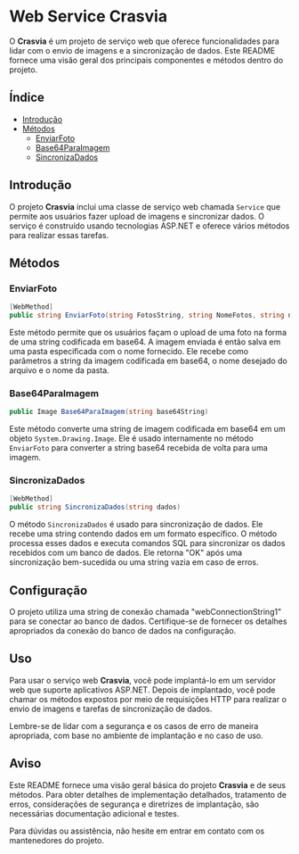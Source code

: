 # Web Service Crasvia

O **Crasvia** é um projeto de serviço web que oferece funcionalidades para lidar com o envio de imagens e a sincronização de dados. Este README fornece uma visão geral dos principais componentes e métodos dentro do projeto.

## Índice

- [Introdução](#introdução)
- [Métodos](#métodos)
  - [EnviarFoto](#enviarfoto)
  - [Base64ParaImagem](#base64paraimagem)
  - [SincronizaDados](#sincronizadados)

## Introdução

O projeto **Crasvia** inclui uma classe de serviço web chamada `Service` que permite aos usuários fazer upload de imagens e sincronizar dados. O serviço é construído usando tecnologias ASP.NET e oferece vários métodos para realizar essas tarefas.

## Métodos

### EnviarFoto

```csharp
[WebMethod]
public string EnviarFoto(string FotosString, string NomeFotos, string nomePasta)
```

Este método permite que os usuários façam o upload de uma foto na forma de uma string codificada em base64. A imagem enviada é então salva em uma pasta especificada com o nome fornecido. Ele recebe como parâmetros a string da imagem codificada em base64, o nome desejado do arquivo e o nome da pasta.

### Base64ParaImagem

```csharp
public Image Base64ParaImagem(string base64String)
```

Este método converte uma string de imagem codificada em base64 em um objeto `System.Drawing.Image`. Ele é usado internamente no método `EnviarFoto` para converter a string base64 recebida de volta para uma imagem.

### SincronizaDados

```csharp
[WebMethod]
public string SincronizaDados(string dados)
```

O método `SincronizaDados` é usado para sincronização de dados. Ele recebe uma string contendo dados em um formato específico. O método processa esses dados e executa comandos SQL para sincronizar os dados recebidos com um banco de dados. Ele retorna "OK" após uma sincronização bem-sucedida ou uma string vazia em caso de erros.

## Configuração

O projeto utiliza uma string de conexão chamada "webConnectionString1" para se conectar ao banco de dados. Certifique-se de fornecer os detalhes apropriados da conexão do banco de dados na configuração.

## Uso

Para usar o serviço web **Crasvia**, você pode implantá-lo em um servidor web que suporte aplicativos ASP.NET. Depois de implantado, você pode chamar os métodos expostos por meio de requisições HTTP para realizar o envio de imagens e tarefas de sincronização de dados.

Lembre-se de lidar com a segurança e os casos de erro de maneira apropriada, com base no ambiente de implantação e no caso de uso.

## Aviso

Este README fornece uma visão geral básica do projeto **Crasvia** e de seus métodos. Para obter detalhes de implementação detalhados, tratamento de erros, considerações de segurança e diretrizes de implantação, são necessárias documentação adicional e testes.

Para dúvidas ou assistência, não hesite em entrar em contato com os mantenedores do projeto.
